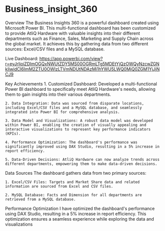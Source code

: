 # Business_insight_360
Overview
The Business Insights 360 is a powerful dashboard created using Microsoft Power BI. This multi-functional dashboard has been customized to provide AtliQ Hardware with valuable insights into their different departments such as Finance, Sales, Marketing and Supply Chain across the global market. It achieves this by gathering data from two different sources: Excel/CSV files and a MySQL database.

Live Dashboard: https://app.powerbi.com/view?r=eyJrIjoiZDlmOGQxNWUtZDY5MS00OGRmLTg5MDEtYjQzOWQyNzcwZGNkIiwidCI6ImM2ZTU0OWIzLTVmNDUtNDAzMi1hYWU5LWQ0MjQ0ZGM1YjJjNCJ9

Key Achievements
    1. Customized Dashboard: Developed a multi-functional Power BI dashboard to specifically meet AtliQ Hardware's needs, allowing them to gain insights into their various departments.

    2. Data Integration: Data was sourced from disparate locations, including Excel/CSV files and a MySQL database, and seamlessly integrated into Power BI for comprehensive analysis.

    3. Data Model and Visualizations: A robust data model was developed within Power BI, enabling the creation of visually appealing and interactive visualizations to represent key performance indicators (KPIs).

    4. Performance Optimization: The dashboard's performance was significantly improved using DAX Studio, resulting in a 5% increase in report efficiency.

    5. Data-Driven Decisions: AtliQ Hardware can now analyze trends across different departments, empowering them to make data-driven decisions.

Data Sources
The dashboard gathers data from two primary sources:

    1. Excel/CSV Files: Targets and Market Share data and related information are sourced from Excel and CSV files.

    2. MySQL Database: Facts and Dimension for all departments are retrieved from a MySQL database.

Performance Optimization
I have optimized the dashboard's performance using DAX Studio, resulting in a 5% increase in report efficiency. This optimization ensures a seamless experience while exploring the data and visualizations
